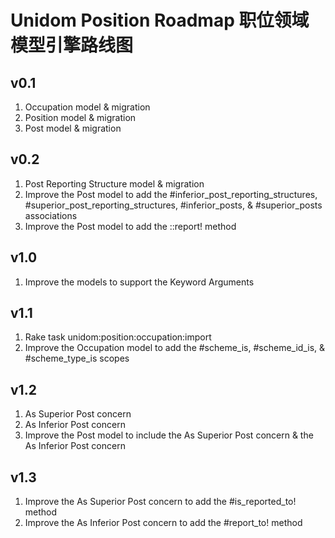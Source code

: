 # Unidom Position Roadmap 职位领域模型引擎路线图

## v0.1
1. Occupation model & migration
2. Position model & migration
3. Post model & migration

## v0.2
1. Post Reporting Structure model & migration
2. Improve the Post model to add the #inferior_post_reporting_structures, #superior_post_reporting_structures, #inferior_posts, & #superior_posts associations
3. Improve the Post model to add the ::report! method

## v1.0
1. Improve the models to support the Keyword Arguments

## v1.1
1. Rake task unidom:position:occupation:import
2. Improve the Occupation model to add the #scheme_is, #scheme_id_is, & #scheme_type_is scopes

## v1.2
1. As Superior Post concern
2. As Inferior Post concern
3. Improve the Post model to include the As Superior Post concern & the As Inferior Post concern

## v1.3
1. Improve the As Superior Post concern to add the #is_reported_to! method
2. Improve the As Inferior Post concern to add the #report_to! method
